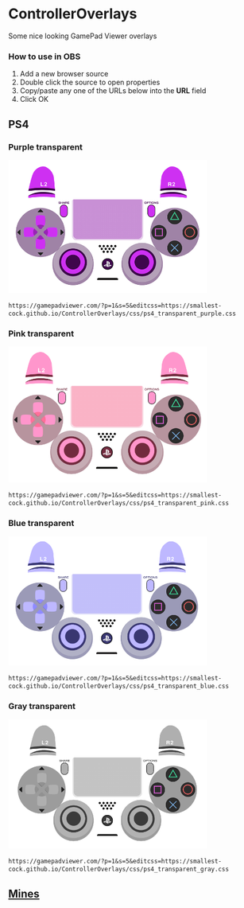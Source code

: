 # ControllerOverlays
Some nice looking GamePad Viewer overlays

### How to use in OBS
1. Add a new browser source
2. Double click the source to open properties
3. Copy/paste any one of the URLs below into the **URL** field
4. Click OK

## PS4


### Purple transparent

<img src="./images/trans_purple.png" width=400>

```
https://gamepadviewer.com/?p=1&s=5&editcss=https://smallest-cock.github.io/ControllerOverlays/css/ps4_transparent_purple.css
```

### Pink transparent

<img src="./images/trans_pink.png" width=400>

```
https://gamepadviewer.com/?p=1&s=5&editcss=https://smallest-cock.github.io/ControllerOverlays/css/ps4_transparent_pink.css
```

### Blue transparent

<img src="./images/trans_blue.png" width=400>

```
https://gamepadviewer.com/?p=1&s=5&editcss=https://smallest-cock.github.io/ControllerOverlays/css/ps4_transparent_blue.css
```

### Gray transparent

<img src="./images/trans_gray.png" width=400>

```
https://gamepadviewer.com/?p=1&s=5&editcss=https://smallest-cock.github.io/ControllerOverlays/css/ps4_transparent_gray.css
```


## [Mines](./PS4/transparent/mines/mines.md)